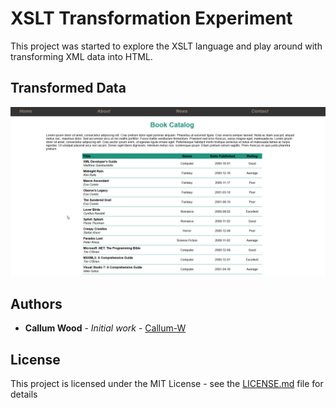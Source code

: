 # XSLT Transformation Experiment
This project was started to explore the XSLT language and play around with transforming XML data into HTML.

## Transformed Data


![XSLT Transformation](./images/output.png)


## Authors

* **Callum Wood** - *Initial work* - [Callum-W](https://github.com/Callum-W)


## License

This project is licensed under the MIT License - see the [LICENSE.md](LICENSE.md) file for details

